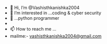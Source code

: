 - 👋 Hi, I’m @Vashisthkanishka2004
- 👀 I’m interested in ...coding & cyber security 
- 🌱 ...python programmer 
- 
- 📫 How to reach me ...
- mailme:- vashisthkanishka2004@gmail.com

<!---
Vashisthkanishka2004/Vashisthkanishka2004 is a ✨ special ✨ repository because its `README.md` (this file) appears on your GitHub profile.
You can click the Preview link to take a look at your changes.
--->
